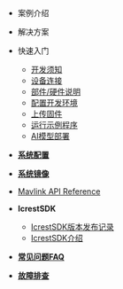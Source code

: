
* 案例介绍 
* 解决方案
* 快速入门
    * [开发须知](zh-cn/BeforeDevelopment.md)
    * [设备连接](zh-cn/DeviceConnection.md)
    * [部件/硬件说明](zh-cn/HardwareOverview.md)
    * [配置开发环境](zh-cn/DevelopmentEnvironment.md)
    * [上传固件](zh-cn/configuration.md)
    * [运行示例程序](zh-cn/SampleCode.md)
    * [AI模型部署](zh-cn/AiDeploy.md)

* [**系统配置**](zh-cn/SystemConfiguration.md)
* [**系统镜像**](zh-cn/SystemImage.md)
* [Mavlink API Reference](zh-cn/MAVLINK.md)
* **IcrestSDK**
    * [IcrestSDK版本发布记录](zh-cn/IcrestSdkReleaseNote.md)
    * [IcrestSDK介绍](zh-cn/IcrestSdkIntruduction.md)
* [**常见问题FAQ**](zh-cn/FAQ.md)
 
* [**故障排查**](zh-cn/TroubleShooting.md)